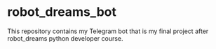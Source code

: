 # robot_dreams_bot
This repository contains my Telegram bot that is my final project after robot_dreams python developer course.
